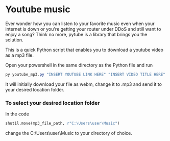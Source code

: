 # Youtube music

Ever wonder how you can listen to your favorite music even when your internet is down or you're getting your router under DDoS and still want to enjoy a song? Think no more, pytube is a library that brings you the solution.

This is a quick Python script that enables you to download a youtube video as a mp3 file.

Open your powershell in the same directory as the Python file and run 
```powershell
py youtube_mp3.py "INSERT YOUTUBE LINK HERE" "INSERT VIDEO TITLE HERE"
```
It will initially download your file as webm, change it to .mp3 and send it to your desired location folder.

### To select your desired location folder

In the code 
```python
shutil.move(mp3_file_path, r"C:\Users\user\Music")
```
change the C:\Users\user\Music to your directory of choice.